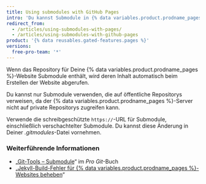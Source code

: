 ```yaml
---
title: Using submodules with GitHub Pages
intro: 'Du kannst Submodule in {% data variables.product.prodname_pages %} nutzen und damit andere Projekte in den Code Deiner Website einbinden.'
redirect_from:
  - /articles/using-submodules-with-pages/
  - /articles/using-submodules-with-github-pages
product: '{% data reusables.gated-features.pages %}'
versions:
  free-pro-team: '*'
---
```


Wenn das Repository für Deine {% data variables.product.prodname_pages %}-Website Submodule enthält, wird deren Inhalt automatisch beim Erstellen der Website abgerufen.

Du kannst nur Submodule verwenden, die auf öffentliche Repositorys verweisen, da der {% data variables.product.prodname_pages %}-Server nicht auf private Repositorys zugreifen kann.

Verwende die schreibgeschützte `https://`-URL für Submodule, einschließlich verschachtelter Submodule. Du kannst diese Änderung in Deiner _.gitmodules_-Datei vornehmen.

### Weiterführende Informationen

- „[Git-Tools – Submodule](https://git-scm.com/book/en/Git-Tools-Submodules)“ im _Pro Git_-Buch
- „[Jekyll-Build-Fehler für {% data variables.product.prodname_pages %}-Websites beheben](/articles/troubleshooting-jekyll-build-errors-for-github-pages-sites)“
